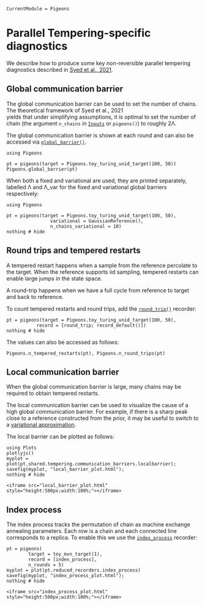 ```@meta
CurrentModule = Pigeons
```

# Parallel Tempering-specific diagnostics

We describe how to produce some key 
non-reversible parallel tempering diagnostics 
described in [Syed et al., 2021](https://rss.onlinelibrary.wiley.com/doi/10.1111/rssb.12464). 

## Global communication barrier

The global communication barrier can be used 
to set the number of chains. 
The theoretical framework of Syed et al., 2021  
yields that under simplifying assumptions, it is optimal to set the number of chain 
(the argument `n_chains` in [`Inputs`](@ref) or  `pigeons()`) to roughly 2Λ.

The global communication barrier is shown 
at each round and can also be accessed via 
[`global_barrier()`](@ref).

```@example pt
using Pigeons

pt = pigeons(target = Pigeons.toy_turing_unid_target(100, 50))
Pigeons.global_barrier(pt)
```

When both a fixed and variational are used, they are printed separately, 
labelled Λ and Λ_var for the fixed and variational global barriers 
respectively:

```@example pt
using Pigeons

pt = pigeons(target = Pigeons.toy_turing_unid_target(100, 50), 
                variational = GaussianReference(),
                n_chains_variational = 10)
nothing # hide
```

## Round trips and tempered restarts

A tempered restart happens when a sample from the reference 
percolate to the target. 
When the reference supports iid sampling, tempered restarts 
can enable large jumps in the state space. 

A round-trip happens when we have a full cycle from 
reference to target and back to reference. 

To count tempered restarts and round trips, 
add the [`round_trip()`](@ref) recorder:

```@example pt
pt = pigeons(target = Pigeons.toy_turing_unid_target(100, 50), 
           record = [round_trip; record_default()])
nothing # hide
```

The values can also be accessed as follows:

```@example pt
Pigeons.n_tempered_restarts(pt), Pigeons.n_round_trips(pt)
```


## Local communication barrier

When the global communication barrier is large, 
many chains may be required to obtain tempered restarts. 

The local communication barrier can be used to 
visualize the cause of a high global communication barrier. 
For example, if there is a sharp peak close to a 
reference constructed from the prior, it may be 
useful to switch to a [variational approximation](variational.html).

The local barrier can be plotted as follows:

```@example pt
using Plots 
plotlyjs()
myplot = plot(pt.shared.tempering.communication_barriers.localbarrier);
savefig(myplot, "local_barrier_plot.html"); 
nothing # hide
```

```@raw html
<iframe src="local_barrier_plot.html" style="height:500px;width:100%;"></iframe>
```


## Index process

The index process tracks the permutation of chain as machine exchange 
annealing parameters. Each row is a chain and each connected line corresponds
to a replica. To enable this we use the [`index_process`](@ref) recorder:

```@example pt
pt = pigeons(
        target = toy_mvn_target(1), 
        record = [index_process], 
        n_rounds = 5)
myplot = plot(pt.reduced_recorders.index_process)
savefig(myplot, "index_process_plot.html"); 
nothing # hide
```

```@raw html
<iframe src="index_process_plot.html" style="height:500px;width:100%;"></iframe>
```